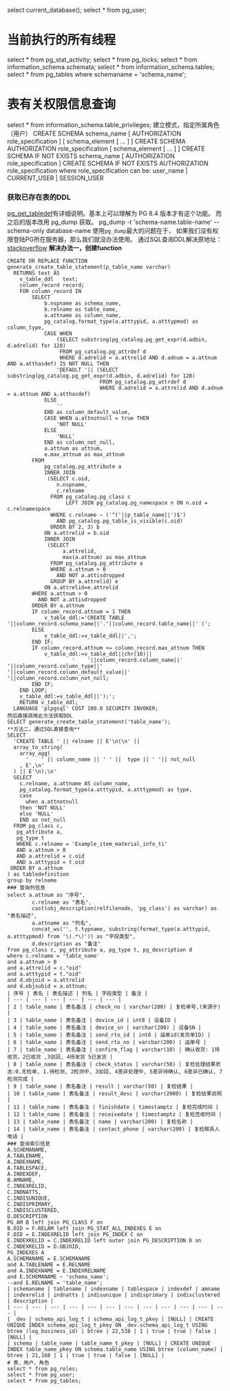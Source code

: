 select current_database();
 select * from pg_user;
# 当前执行的所有线程
select * from pg_stat_activity;
select * from pg_locks;
select * from information_schema.schemata;
select * from information_schema.tables;
select * from pg_tables where schemaname = 'schema_name';
# 表有关权限信息查询
select * from information_schema.table_privileges;
建立模式，指定所属角色（用户）
CREATE SCHEMA schema_name [ AUTHORIZATION role_specification ] [ schema_element [ ... ] ]
CREATE SCHEMA AUTHORIZATION role_specification [ schema_element [ ... ] ]
CREATE SCHEMA IF NOT EXISTS schema_name [ AUTHORIZATION role_specification ]
CREATE SCHEMA IF NOT EXISTS AUTHORIZATION role_specification
where role_specification can be:
    user_name
  | CURRENT_USER
  | SESSION_USER
### 获取已存在表的DDL
[pg_get_tabledef](https://github.com/MichaelDBA/pg_get_tabledef)有详细说明。基本上可以理解为 PG 8.4 版本才有这个功能。 而之后的版本改用 pg_dump 获取。
pg_dump -t 'schema-name.table-name' --schema-only database-name
使用```pg_dump```最大的问题在于， 如果我们没有权限登陆PG所在服务器，那么我们就没办法使用。
通过SQL查询DDL解决原地址：[stackoverflow](https://stackoverflow.com/questions/2593803/how-to-generate-the-create-table-sql-statement-for-an-existing-table-in-postgr)
**解决办法一，创建function**  
``` postgreSQL
CREATE OR REPLACE FUNCTION generate_create_table_statement(p_table_name varchar)
  RETURNS text AS
    v_table_ddl   text;
    column_record record;
    FOR column_record IN 
        SELECT 
            b.nspname as schema_name,
            b.relname as table_name,
            a.attname as column_name,
            pg_catalog.format_type(a.atttypid, a.atttypmod) as column_type,
            CASE WHEN 
                (SELECT substring(pg_catalog.pg_get_expr(d.adbin, d.adrelid) for 128)
                 FROM pg_catalog.pg_attrdef d
                 WHERE d.adrelid = a.attrelid AND d.adnum = a.attnum AND a.atthasdef) IS NOT NULL THEN
                'DEFAULT '|| (SELECT substring(pg_catalog.pg_get_expr(d.adbin, d.adrelid) for 128)
                              FROM pg_catalog.pg_attrdef d
                              WHERE d.adrelid = a.attrelid AND d.adnum = a.attnum AND a.atthasdef)
            ELSE
                ''
            END as column_default_value,
            CASE WHEN a.attnotnull = true THEN 
                'NOT NULL'
            ELSE
                'NULL'
            END as column_not_null,
            a.attnum as attnum,
            e.max_attnum as max_attnum
        FROM 
            pg_catalog.pg_attribute a
            INNER JOIN 
             (SELECT c.oid,
                n.nspname,
                c.relname
              FROM pg_catalog.pg_class c
                   LEFT JOIN pg_catalog.pg_namespace n ON n.oid = c.relnamespace
              WHERE c.relname ~ ('^('||p_table_name||')$')
                AND pg_catalog.pg_table_is_visible(c.oid)
              ORDER BY 2, 3) b
            ON a.attrelid = b.oid
            INNER JOIN 
             (SELECT 
                  a.attrelid,
                  max(a.attnum) as max_attnum
              FROM pg_catalog.pg_attribute a
              WHERE a.attnum > 0 
                AND NOT a.attisdropped
              GROUP BY a.attrelid) e
            ON a.attrelid=e.attrelid
        WHERE a.attnum > 0 
          AND NOT a.attisdropped
        ORDER BY a.attnum
        IF column_record.attnum = 1 THEN
            v_table_ddl:='CREATE TABLE '||column_record.schema_name||'.'||column_record.table_name||' (';
        ELSE
            v_table_ddl:=v_table_ddl||',';
        END IF;
        IF column_record.attnum <= column_record.max_attnum THEN
            v_table_ddl:=v_table_ddl||chr(10)||
                     '    '||column_record.column_name||' '||column_record.column_type||' '||column_record.column_default_value||' '||column_record.column_not_null;
        END IF;
    END LOOP;
    v_table_ddl:=v_table_ddl||');';
    RETURN v_table_ddl;
  LANGUAGE 'plpgsql' COST 100.0 SECURITY INVOKER;
然后直接调用此方法获取DDL  
SELECT generate_create_table_statement('table_name');
**方法二，通过SQL直接查询**  
SELECT                                          
  'CREATE TABLE ' || relname || E'\n(\n' ||
  array_to_string(
    array_agg(
      '    ' || column_name || ' ' ||  type || ' '|| not_null
    , E',\n'
  ) || E'\n);\n'
  SELECT 
    c.relname, a.attname AS column_name,
    pg_catalog.format_type(a.atttypid, a.atttypmod) as type,
    case 
      when a.attnotnull
    then 'NOT NULL' 
    else 'NULL' 
    END as not_null 
  FROM pg_class c,
   pg_attribute a,
   pg_type t
   WHERE c.relname = 'Example_item_material_info_ti'
   AND a.attnum > 0
   AND a.attrelid = c.oid
   AND a.atttypid = t.oid
 ORDER BY a.attnum
) as tabledefinition
group by relname
### 查询列信息
select a.attnum as "序号",
		c.relname as "表名",
		cast(obj_description(relfilenode, 'pg_class') as varchar) as "表名描述",
		a.attname as "列名",
		concat_ws('', t.typname, substring(format_type(a.atttypid, a.atttypmod) from '\(.*\)')) as "字段类型",
		d.description as "备注"
from pg_class c, pg_attribute a, pg_type t, pg_description d
where c.relname = 'table_name'
and a.attnum > 0
and a.attrelid = c."oid"
and a.atttypid = t."oid"
and d.objoid = a.attrelid
and d.objsubid = a.attnum;
| 序号 | 表名 | 表名描述 | 列名 | 字段类型 | 备注 |
| --- | --- | --- | --- | --- | --- |
| 2 | table_name | 表名备注 | check_no | varchar(200) | 复检单号,(来源于) |
| 3 | table_name | 表名备注 | device_id | int8 | 设备ID |
| 4 | table_name | 表名备注 | device_sn | varchar(200) | 设备SN |
| 5 | table_name | 表名备注 | send_rto_id | int8 | 运单id(发货单ID) |
| 6 | table_name | 表名备注 | send_rto_no | varchar(200) | 运单号 |
| 7 | table_name | 表名备注 | confirm_flag | varchar(10) | 确认收货: 1待收货，2已收货 ,3驳回, 4待发货 5已发货 |
| 8 | table_name | 表名备注 | check_status | varchar(50) | 复检处理结果状态:0.无检单, 1.待检测, 2检测中, 3驳回, 4差异处理中, 5差异待确认, 6差异已确认, 7检测完成 |
| 9 | table_name | 表名备注 | result | varchar(50) | 复检结果 |
| 10 | table_name | 表名备注 | result_desc | varchar(2000) | 复检结果说明 |
| 11 | table_name | 表名备注 | finishdate | timestamptz | 复检完成时间 |
| 12 | table_name | 表名备注 | receivedate | timestamptz | 复检签收时间 |
| 13 | table_name | 表名备注 | name | varchar(200) | 复检名称 |
| 14 | table_name | 表名备注 | contact_phone | varchar(200) | 复检联系人电话 |
### 查询索引信息
A.SCHEMANAME,
A.TABLENAME,
A.INDEXNAME,
A.TABLESPACE,
A.INDEXDEF,
B.AMNAME,
C.INDEXRELID,
C.INDNATTS,
C.INDISUNIQUE,
C.INDISPRIMARY,
C.INDISCLUSTERED,
D.DESCRIPTION
PG_AM B left join PG_CLASS F on
B.OID = F.RELAM left join PG_STAT_ALL_INDEXES E on
F.OID = E.INDEXRELID left join PG_INDEX C on
E.INDEXRELID = C.INDEXRELID left outer join PG_DESCRIPTION D on
C.INDEXRELID = D.OBJOID,
PG_INDEXES A
A.SCHEMANAME = E.SCHEMANAME
and A.TABLENAME = E.RELNAME
and A.INDEXNAME = E.INDEXRELNAME
and E.SCHEMANAME ~ 'schema_name';
--and E.RELNAME = 'table_name';
| schemaname | tablename | indexname | tablespace | indexdef | amname | indexrelid | indnatts | indisunique | indisprimary | indisclustered | description |
| --- | --- | --- | --- | --- | --- | --- | --- | --- | --- | --- | --- |
| _dev | schema_api_log_t | schema_api_log_t_pkey | [NULL] | CREATE UNIQUE INDEX schema_api_log_t_pkey ON _dev.schema_api_log_t USING btree (log_business_id) | btree | 22,538 | 1 | true | true | false | [NULL] |
| schema | table_name | table_name_t_pkey | [NULL] | CREATE UNIQUE INDEX table_name_pkey ON schema.table_name USING btree (column_name) | btree | 21,168 | 1 | true | true | false | [NULL] |
# 表、用户、角色
select * from pg_roles;
select * from pg_user;
select * from pg_tables;
